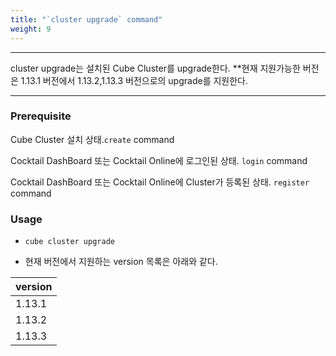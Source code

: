 ```yaml
---
title: "`cluster upgrade` command"
weight: 9
---
```


---
cluster upgrade는 설치된 Cube Cluster를 upgrade한다. **현재 지원가능한 버전은 1.13.1 버전에서 1.13.2,1.13.3 버전으로의 upgrade를 지원한다.

---

### Prerequisite
Cube Cluster 설치 상태.`create` command 

Cocktail DashBoard 또는 Cocktail Online에 로그인된 상태. `login` command 

Cocktail DashBoard 또는 Cocktail Online에 Cluster가 등록된 상태. `register` command 

### Usage

* `cube cluster upgrade`



* 현재 버전에서 지원하는 version 목록은 아래와 같다.

| version |
| :--- |
| 1.13.1 |
| 1.13.2 |
| 1.13.3 |
